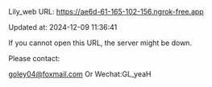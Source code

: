 Lily_web URL: https://ae6d-61-165-102-156.ngrok-free.app

Updated at: 2024-12-09 11:36:41

If you cannot open this URL, the server might be down.

Please contact: 

goley04@foxmail.com Or Wechat:GL_yeaH